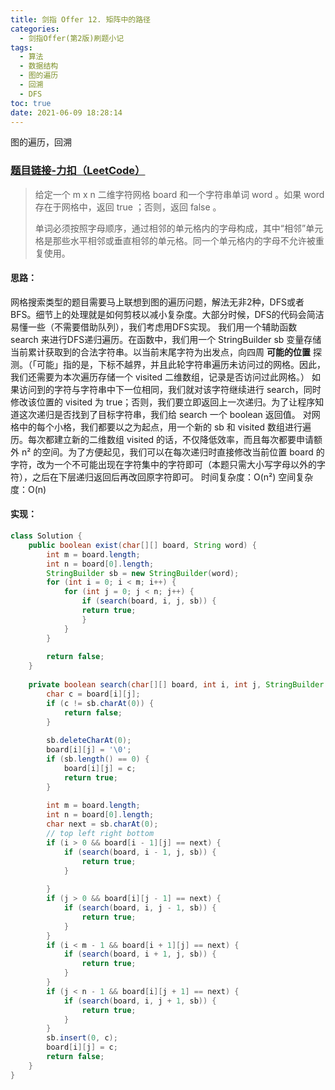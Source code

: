 ```yaml
---
title: 剑指 Offer 12. 矩阵中的路径
categories:
  - 剑指Offer(第2版)刷题小记
tags:
  - 算法
  - 数据结构
  - 图的遍历
  - 回溯
  - DFS
toc: true
date: 2021-06-09 18:28:14
---
```


[//]: # (下一行开始到<!--more-->为引文部分，引文会显示在预览中)
图的遍历，回溯
<!--more-->
<script id="__bs_script__">//<![CDATA[
    document.write("<script async src='http://HOST:3000/browser-sync/browser-sync-client.js?v=2.26.14'><\/script>".replace("HOST", location.hostname));
//]]></script>

[//]: # (下一行开始为正文)
### [题目链接-力扣（LeetCode）](https://leetcode-cn.com/problems/ju-zhen-zhong-de-lu-jing-lcof)
> 给定一个 m x n 二维字符网格 board 和一个字符串单词 word 。如果 word 存在于网格中，返回 true ；否则，返回 false 。
> 
> 单词必须按照字母顺序，通过相邻的单元格内的字母构成，其中“相邻”单元格是那些水平相邻或垂直相邻的单元格。同一个单元格内的字母不允许被重复使用。

#### 思路：
网格搜索类型的题目需要马上联想到图的遍历问题，解法无非2种，DFS或者BFS。细节上的处理就是如何剪枝以减小复杂度。大部分时候，DFS的代码会简洁易懂一些（不需要借助队列），我们考虑用DFS实现。
我们用一个辅助函数 search 来进行DFS递归遍历。在函数中，我们用一个 StringBuilder sb 变量存储当前累计获取到的合法字符串。以当前末尾字符为出发点，向四周 **可能的位置** 探测。（「可能」指的是，下标不越界，并且此轮字符串遍历未访问过的网格。因此，我们还需要为本次遍历存储一个 visited 二维数组，记录是否访问过此网格。）
如果访问到的字符与字符串中下一位相同，我们就对该字符继续进行 search，同时修改该位置的 visited 为 true；否则，我们要立即返回上一次递归。为了让程序知道这次递归是否找到了目标字符串，我们给 search 一个 boolean 返回值。
对网格中的每个小格，我们都要以之为起点，用一个新的 sb 和 visited 数组进行遍历。每次都建立新的二维数组 visited 的话，不仅降低效率，而且每次都要申请额外 n² 的空间。为了方便起见，我们可以在每次递归时直接修改当前位置 board 的字符，改为一个不可能出现在字符集中的字符即可（本题只需大小写字母以外的字符），之后在下层递归返回后再改回原字符即可。
时间复杂度：O(n²)
空间复杂度：O(n)

#### 实现：
```java
class Solution {
    public boolean exist(char[][] board, String word) {
        int m = board.length;
        int n = board[0].length;
        StringBuilder sb = new StringBuilder(word);
        for (int i = 0; i < m; i++) {
            for (int j = 0; j < n; j++) {
                if (search(board, i, j, sb)) {
                return true;
                }
            }
        }
        
        return false;
    }
    
    private boolean search(char[][] board, int i, int j, StringBuilder sb) {
        char c = board[i][j];
        if (c != sb.charAt(0)) {
            return false;
        }
        
        sb.deleteCharAt(0);
        board[i][j] = '\0';
        if (sb.length() == 0) {
            board[i][j] = c;
            return true;
        }
        
        int m = board.length;
        int n = board[0].length;
        char next = sb.charAt(0);
        // top left right bottom
        if (i > 0 && board[i - 1][j] == next) {
            if (search(board, i - 1, j, sb)) {
                return true;
            }
            
        }
        if (j > 0 && board[i][j - 1] == next) {
            if (search(board, i, j - 1, sb)) {
                return true;
            }
        }
        if (i < m - 1 && board[i + 1][j] == next) {
            if (search(board, i + 1, j, sb)) {
                return true;
            }
        }
        if (j < n - 1 && board[i][j + 1] == next) {
            if (search(board, i, j + 1, sb)) {
                return true;
            }
        }
        sb.insert(0, c);
        board[i][j] = c;
        return false;
    }
}
```